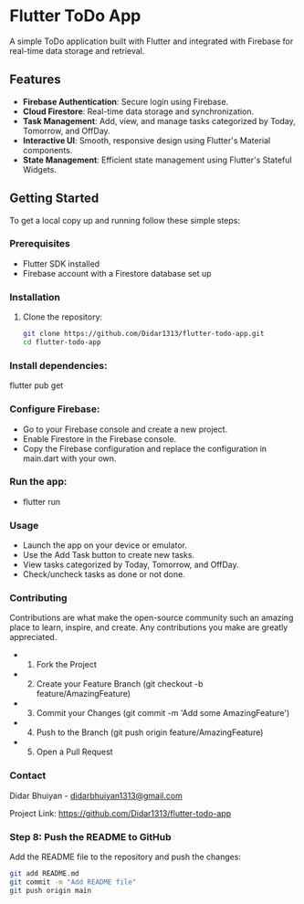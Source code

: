 # Flutter ToDo App

A simple ToDo application built with Flutter and integrated with Firebase for real-time data storage and retrieval.

## Features

- **Firebase Authentication**: Secure login using Firebase.
- **Cloud Firestore**: Real-time data storage and synchronization.
- **Task Management**: Add, view, and manage tasks categorized by Today, Tomorrow, and OffDay.
- **Interactive UI**: Smooth, responsive design using Flutter's Material components.
- **State Management**: Efficient state management using Flutter's Stateful Widgets.

## Getting Started

To get a local copy up and running follow these simple steps:

### Prerequisites

- Flutter SDK installed
- Firebase account with a Firestore database set up

### Installation

1. Clone the repository:

   ```bash
   git clone https://github.com/Didar1313/flutter-todo-app.git
   cd flutter-todo-app
### Install dependencies:

flutter pub get

### Configure Firebase:

- Go to your Firebase console and create a new project.
- Enable Firestore in the Firebase console.
- Copy the Firebase configuration and replace the configuration in main.dart with your own.
  
### Run the app:

- flutter run

### Usage

- Launch the app on your device or emulator.
- Use the Add Task button to create new tasks.
- View tasks categorized by Today, Tomorrow, and OffDay.
- Check/uncheck tasks as done or not done.
  
### Contributing

Contributions are what make the open-source community such an amazing place to learn, inspire, and create. Any contributions you make are greatly appreciated.

- 1. Fork the Project
- 2. Create your Feature Branch (git checkout -b feature/AmazingFeature)
- 3. Commit your Changes (git commit -m 'Add some AmazingFeature')
- 4. Push to the Branch (git push origin feature/AmazingFeature)
- 5. Open a Pull Request
     

### Contact

Didar Bhuiyan - didarbhuiyan1313@gmail.com

Project Link: https://github.com/Didar1313/flutter-todo-app


### Step 8: Push the README to GitHub

Add the README file to the repository and push the changes:

```bash
git add README.md
git commit -m "Add README file"
git push origin main

